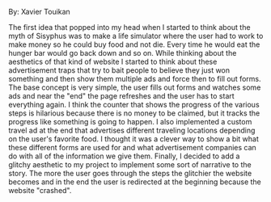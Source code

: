 By: Xavier Touikan

The first idea that popped into my head when I started to think about the myth of Sisyphus
was to make a life simulator where the user had to work to make money so he could buy food
and not die. Every time he would eat the hunger bar would go back down and so on. While
thinking about the aesthetics of that kind of website I started to think about these
advertisement traps that try to bait people to believe they just won something and then
show them multiple ads and force then to fill out forms. The base concept is very simple,
the user fills out forms and watches some ads and near the "end" the page refreshes and the
user has to start everything again. I think the counter that shows the progress of the
various steps is hilarious because there is no money to be claimed, but it tracks
the progress like something is going to happen. I also implemented a custom travel ad at the
end that advertises different traveling locations depending on the user's favorite food. I
thought it was a clever way to show a bit what these different forms are used for and what
advertisement companies can do with all of the information we give them. Finally, I decided
to add a glitchy aesthetic to my project to implement some sort of narrative to the
story. The more the user goes through the steps the glitchier the website becomes and in the
end the user is redirected at the beginning because the website "crashed".

